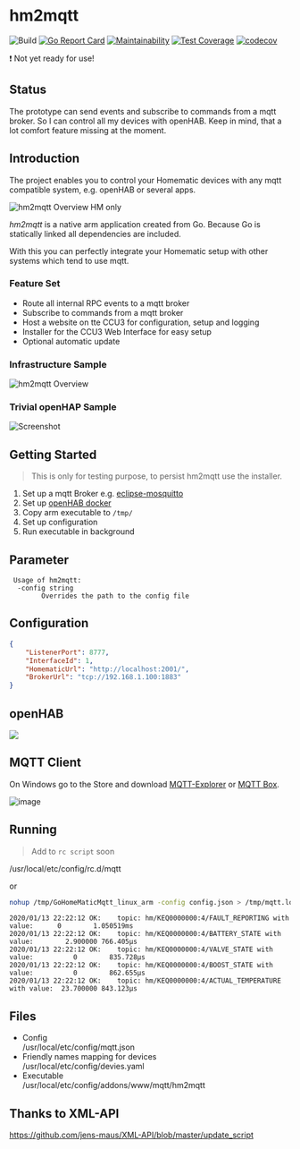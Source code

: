 # hm2mqtt

![Build](https://github.com/dhcgn/hm2mqtt/workflows/Go/badge.svg)
[![Go Report Card](https://goreportcard.com/badge/github.com/dhcgn/hm2mqtt)](https://goreportcard.com/report/github.com/dhcgn/hm2mqtt)
[![Maintainability](https://api.codeclimate.com/v1/badges/b5dcdb24ef1e6237d397/maintainability)](https://codeclimate.com/github/dhcgn/hm2mqtt/maintainability)
[![Test Coverage](https://api.codeclimate.com/v1/badges/b5dcdb24ef1e6237d397/test_coverage)](https://codeclimate.com/github/dhcgn/hm2mqtt/test_coverage)
[![codecov](https://codecov.io/gh/dhcgn/hm2mqtt/branch/main/graph/badge.svg?token=LXS768J0H7)](https://codecov.io/gh/dhcgn/hm2mqtt)

:exclamation: Not yet ready for use!

## Status

The prototype can send events and subscribe to commands from a mqtt broker. So I can control all my devices with openHAB. Keep in mind, that a lot comfort feature missing at the moment.

## Introduction

The project enables you to control your Homematic devices with any mqtt compatible system, e.g. openHAB or several apps.

![hm2mqtt Overview HM only](docs/images/hm2mqtt%20-%20Overview%20HM%20only.jpg)

*hm2mqtt* is a native arm application created from Go. Because Go is statically linked all dependencies are included.

With this you can perfectly integrate your Homematic setup with other systems which tend to use mqtt.

### Feature Set

- Route all internal RPC events to a mqtt broker
- Subscribe to commands from a mqtt broker
- Host a website on tte CCU3 for configuration, setup and logging
- Installer for the CCU3 Web Interface for easy setup
- Optional automatic update

### Infrastructure Sample

![hm2mqtt Overview](docs/images/hm2mqtt%20-%20Overview.jpg)

### Trivial openHAP Sample

![Screenshot](https://i.ibb.co/PWphmXK/screenshot.png")

## Getting Started

> This is only for testing purpose, to persist hm2mqtt use the installer.

1. Set up a mqtt Broker e.g. [eclipse-mosquitto](https://registry.hub.docker.com/_/eclipse-mosquitto/)
1. Set up [openHAB docker](https://registry.hub.docker.com/r/openhab/openhab)
1. Copy arm executable to `/tmp/`
1. Set up configuration
1. Run executable in background

## Parameter

```plain
 Usage of hm2mqtt:
  -config string
        Overrides the path to the config file
```

## Configuration

```json
{
    "ListenerPort": 8777,
    "InterfaceId": 1,
    "HomematicUrl": "http://localhost:2001/",
    "BrokerUrl": "tcp://192.168.1.100:1883"
}
```

## openHAB

![](https://user-images.githubusercontent.com/6566207/107683288-aba23180-6ca1-11eb-8da5-2bf80df1f850.png)

## MQTT Client

On Windows go to the Store and download [MQTT-Explorer](https://www.microsoft.com/store/productId/9PP8SFM082WD) or [MQTT Box](https://www.microsoft.com/store/productId/9NBLGGH55JZG).

![image](https://user-images.githubusercontent.com/6566207/106018455-d1381400-60c1-11eb-8201-16bcfb69bdab.png)


## Running

> Add to `rc script` soon

/usr/local/etc/config/rc.d/mqtt

or

```bash
nohup /tmp/GoHomeMaticMqtt_linux_arm -config config.json > /tmp/mqtt.log &
```

```
2020/01/13 22:22:12 OK:    topic: hm/KEQ0000000:4/FAULT_REPORTING with value:      0        1.050519ms
2020/01/13 22:22:12 OK:    topic: hm/KEQ0000000:4/BATTERY_STATE with value:        2.900000 766.405µs
2020/01/13 22:22:12 OK:    topic: hm/KEQ0000000:4/VALVE_STATE with value:          0        835.728µs
2020/01/13 22:22:12 OK:    topic: hm/KEQ0000000:4/BOOST_STATE with value:          0        862.655µs
2020/01/13 22:22:12 OK:    topic: hm/KEQ0000000:4/ACTUAL_TEMPERATURE with value:  23.700000 843.123µs
```

## Files

- Config  
  /usr/local/etc/config/mqtt.json
- Friendly names mapping for devices  
  /usr/local/etc/config/devies.yaml
- Executable  
  /usr/local/etc/config/addons/www/mqtt/hm2mqtt

## Thanks to XML-API

https://github.com/jens-maus/XML-API/blob/master/update_script
